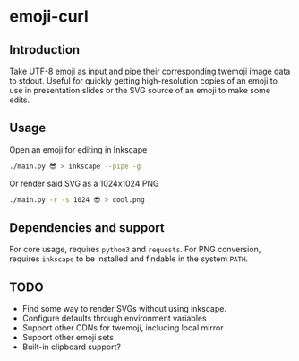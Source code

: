 # emoji-curl

## Introduction

Take UTF-8 emoji as input and pipe their corresponding twemoji image data to stdout. Useful for quickly getting high-resolution copies of an emoji to use in presentation slides or the SVG source of an emoji to make some edits.

## Usage

Open an emoji for editing in Inkscape

```bash
./main.py 😎 > inkscape --pipe -g
```

Or render said SVG as a 1024x1024 PNG

```bash
./main.py -r -s 1024 😎 > cool.png
```

## Dependencies and support

For core usage, requires `python3` and `requests`. For PNG conversion, requires `inkscape` to be installed and findable in the system `PATH`.

## TODO

- Find some way to render SVGs without using inkscape.
- Configure defaults through environment variables
- Support other CDNs for twemoji, including local mirror
- Support other emoji sets
- Built-in clipboard support?
